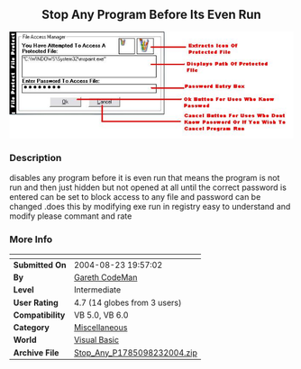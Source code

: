 ﻿<div align="center">

## Stop Any Program Before Its Even Run

<img src="PIC20048231956513722.JPG">
</div>

### Description

disables any program before it is even run that means the program is not run and then just hidden but not opened at all until the correct password is entered can be set to block access to any file and password can be changed .does this by modifying exe run in registry easy to understand and modify please commant and rate
 
### More Info
 


<span>             |<span>
---                |---
**Submitted On**   |2004-08-23 19:57:02
**By**             |[Gareth CodeMan](https://github.com/Planet-Source-Code/PSCIndex/blob/master/ByAuthor/gareth-codeman.md)
**Level**          |Intermediate
**User Rating**    |4.7 (14 globes from 3 users)
**Compatibility**  |VB 5\.0, VB 6\.0
**Category**       |[Miscellaneous](https://github.com/Planet-Source-Code/PSCIndex/blob/master/ByCategory/miscellaneous__1-1.md)
**World**          |[Visual Basic](https://github.com/Planet-Source-Code/PSCIndex/blob/master/ByWorld/visual-basic.md)
**Archive File**   |[Stop\_Any\_P1785098232004\.zip](https://github.com/Planet-Source-Code/gareth-codeman-stop-any-program-before-its-even-run__1-55775/archive/master.zip)








